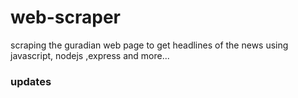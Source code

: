 # web-scraper
scraping the guradian web page to get headlines of the news
using javascript, nodejs ,express and more...

### updates

